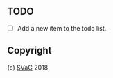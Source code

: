 
## TODO

- [ ] Add a new item to the todo list.

## Copyright

(c) [SVaG][1] 2018

[1]: https://svag.co
